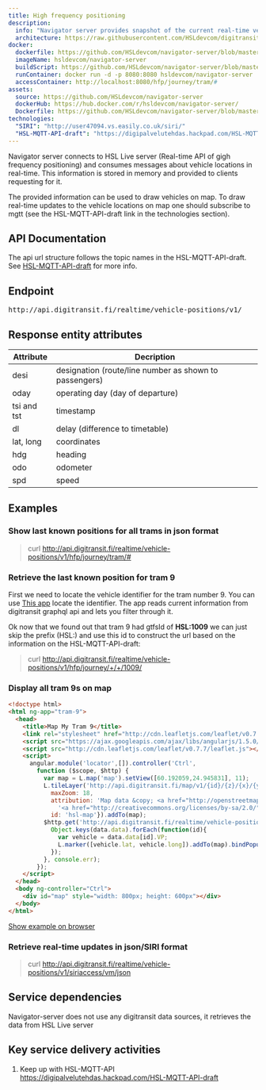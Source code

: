 ```yaml
---
title: High frequency positioning
description:
  info: "Navigator server provides snapshot of the current real-time vehicle location data. Data is provided in two separate formats: json/SIRI and in custom json format."
  architecture: https://raw.githubusercontent.com/HSLdevcom/digitransit-site/master/pages/en/developers/apis/4-realtime-api/vehicle-positions/architecture.xml
docker:
  dockerfile: https://github.com/HSLdevcom/navigator-server/blob/master/Dockerfile
  imageName: hsldevcom/navigator-server
  buildScript: https://github.com/HSLdevcom/navigator-server/blob/master/build-docker-image.sh
  runContainer: docker run -d -p 8080:8080 hsldevcom/navigator-server
  accessContainer: http://localhost:8080/hfp/journey/tram/#
assets:
  source: https://github.com/HSLdevcom/navigator-server
  dockerHub: https://hub.docker.com/r/hsldevcom/navigator-server/
  Dockerfile: https://github.com/HSLdevcom/navigator-server/blob/master/Dockerfile
technologies:  
  "SIRI": "http://user47094.vs.easily.co.uk/siri/"
  "HSL-MQTT-API-draft": "https://digipalvelutehdas.hackpad.com/HSL-MQTT-API-draft"
---
```



Navigator server connects to HSL Live server (Real-time API of gigh frequency positioning) and consumes messages about vehicle
locations in real-time. This information is stored in memory and provided to clients requesting for it.

The provided information can be used to draw vehicles on map. To draw real-time updates to the vehicle locations on map
one should subscribe to mgtt (see the HSL-MQTT-API-draft link in the technologies section).


## API Documentation
The api url structure follows the topic names in the HSL-MQTT-API-draft. See [HSL-MQTT-API-draft](https://digipalvelutehdas.hackpad.com/HSL-MQTT-API-draft) for more info.

## Endpoint
<pre>http://api.digitransit.fi/realtime/vehicle-positions/v1/</pre>

## Response entity attributes

| Attribute  | Decription                                             |
|------------|--------------------------------------------------------|
| desi       | designation (route/line number as shown to passengers) |
| oday       | operating day (day of departure)                       |
| tsi and tst| timestamp                                              |
| dl         | delay (difference to timetable)                        |
| lat, long  | coordinates                                            |
| hdg        | heading                                                |
| odo        | odometer                                               |
| spd        | speed                                                  |

## Examples

### Show last known positions for all trams in json format
> curl http://api.digitransit.fi/realtime/vehicle-positions/v1/hfp/journey/tram/#

### Retrieve the last known position for tram 9

First we need to locate the vehicle identifier for the tram number 9. You can use [This app](http://htmlpreview.github.io/?https://gist.githubusercontent.com/siren/459db18bf4b128df0555/raw)
locate the identifier. The app reads current information from digitransit graphql api and lets you filter through it.

Ok now that we found out that tram 9 had gtfsId of <strong>HSL:1009</strong> we can just skip the prefix (HSL:) and use this
id to construct the url based on the information on the HSL-MQTT-API-draft:
> curl http://api.digitransit.fi/realtime/vehicle-positions/v1/hfp/journey/+/+/1009/

### Display all tram 9s on map

```html
<!doctype html>
<html ng-app="tram-9">
  <head>
    <title>Map My Tram 9</title>
    <link rel="stylesheet" href="http://cdn.leafletjs.com/leaflet/v0.7.7/leaflet.css" />
    <script src="https://ajax.googleapis.com/ajax/libs/angularjs/1.5.0/angular.min.js"></script>
    <script src="http://cdn.leafletjs.com/leaflet/v0.7.7/leaflet.js"></script>
    <script>
      angular.module('locator',[]).controller('Ctrl',
        function ($scope, $http) {
          var map = L.map('map').setView([60.192059,24.945831], 11);
          L.tileLayer('http://api.digitransit.fi/map/v1/{id}/{z}/{x}/{y}.png', {
            maxZoom: 18,
            attribution: 'Map data &copy; <a href="http://openstreetmap.org">OpenStreetMap</a> contributors, ' +
              '<a href="http://creativecommons.org/licenses/by-sa/2.0/">CC-BY-SA</a>, ',
            id: 'hsl-map'}).addTo(map);
          $http.get('http://api.digitransit.fi/realtime/vehicle-positions/v1/hfp/journey/+/+/1009/').then(function(data){
            Object.keys(data.data).forEach(function(id){
              var vehicle = data.data[id].VP;
              L.marker([vehicle.lat, vehicle.long]).addTo(map).bindPopup("<pre>" + angular.toJson(vehicle, true) + "</pre>");
            });
          }, console.err);
        });
    </script>
  </head>
  <body ng-controller="Ctrl">
    <div id="map" style="width: 800px; height: 600px"></div>
  </body>
</html>
```
[Show example on browser](http://htmlpreview.github.io/?https://gist.githubusercontent.com/siren/e77696cb5b7c9cd7095c/raw)


### Retrieve real-time updates in json/SIRI format
> curl http://api.digitransit.fi/realtime/vehicle-positions/v1/siriaccess/vm/json

## Service dependencies
Navigator-server does not use any digitransit data sources, it retrieves the data from HSL Live server

## Key service delivery activities
1. Keep up with HSL-MQTT-API<br/>
   https://digipalvelutehdas.hackpad.com/HSL-MQTT-API-draft
